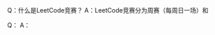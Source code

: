 Q：什么是LeetCode竞赛？
A：LeetCode竞赛分为周赛（每周日一场）和

Q：
A：
<!--stackedit_data:
eyJoaXN0b3J5IjpbMjExOTk0NzY4MF19
-->